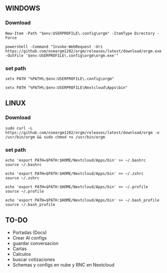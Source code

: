 
## WINDOWS

### Download

```
New-Item -Path "$env:USERPROFILE\.config\orgm" -ItemType Directory -Force

powershell -Command "Invoke-WebRequest -Uri https://github.com/osmargm1202/orgm/releases/latest/download/orgm.exe -OutFile '$env:USERPROFILE\.config\orgm\orgm.exe'"
```

### set path

```
setx PATH "%PATH%;$env:USERPROFILE\.config\orgm"
```

```
setx PATH "%PATH%;$env:USERPROFILE\Nextcloud\Apps\bin"
```


## LINUX

### Download

```
sudo curl -L https://github.com/osmargm1202/orgm/releases/latest/download/orgm -o /usr/bin/orgm && sudo chmod +x /usr/bin/orgm
```

### set path

```
echo 'export PATH=$PATH:$HOME/Nextcloud/Apps/bin' >> ~/.bashrc
source ~/.bashrc

echo 'export PATH=$PATH:$HOME/Nextcloud/Apps/bin' >> ~/.zshrc
source ~/.zshrc

echo 'export PATH=$PATH:$HOME/Nextcloud/Apps/bin' >> ~/.profile
source ~/.profile

echo 'export PATH=$PATH:$HOME/Nextcloud/Apps/bin' >> ~/.bash_profile
source ~/.bash_profile

```

## TO-DO

- Portadas (Docs)
- Crear AI configs
- guardar conversacion
- Cartas
- Calculos
- buscar cotizaciones
- Schemas y configs en nube y RNC en Nextcloud